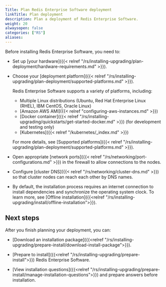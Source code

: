 ```yaml
---
Title: Plan Redis Enterprise Software deployment
linkTitle: Plan deployment
description: Plan a deployment of Redis Enterprise Software.
weight: 20
alwaysopen: false
categories: ["RS"]
aliases: 
---
```


Before installing Redis Enterprise Software, you need to:

- Set up [your hardware]({{< relref "/rs/installing-upgrading/plan-deployment/hardware-requirements.md" >}}).

- Choose your [deployment platform]({{< relref "/rs/installing-upgrading/plan-deployment/supported-platforms.md" >}}).

    Redis Enterprise Software supports a variety of platforms, including:

    - Multiple Linux distributions (Ubuntu, Red Hat Enterprise Linux (RHEL), IBM CentOS, Oracle Linux)
    - [Amazon AWS AMI]({{< relref "configuring-aws-instances.md" >}})
    - [Docker container]({{< relref "/rs/installing-upgrading/quickstarts/get-started-docker.md" >}}) (for development and testing only)
    - [Kubernetes]({{< relref "/kubernetes/_index.md" >}})

    For more details, see [Supported platforms]({{< relref "/rs/installing-upgrading/plan-deployment/supported-platforms.md" >}}).

- Open appropriate [network ports]({{< relref "/rs/networking/port-configurations.md" >}}) in the firewall to allow connections to the nodes.

- Configure [cluster DNS]({{< relref "/rs/networking/cluster-dns.md" >}}) so that cluster nodes can reach each other by DNS names.
- By default, the installation process requires an internet connection to install dependencies and synchronize the operating system clock. To learn more, see [Offline installation]({{<relref "/rs/installing-upgrading/install/offline-installation">}}).

## Next steps

After you finish planning your deployment, you can:

- [Download an installation package]({{<relref "/rs/installing-upgrading/prepare-install/download-install-package">}}).

- [Prepare to install]({{<relref "/rs/installing-upgrading/prepare-install">}}) Redis Enterprise Software.

- [View installation questions]({{<relref "/rs/installing-upgrading/prepare-install/manage-installation-questions">}}) and prepare answers before installation.
